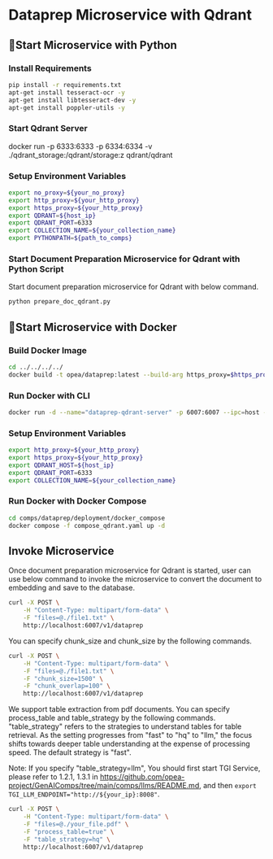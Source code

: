 # Dataprep Microservice with Qdrant

## 🚀Start Microservice with Python

### Install Requirements

```bash
pip install -r requirements.txt
apt-get install tesseract-ocr -y
apt-get install libtesseract-dev -y
apt-get install poppler-utils -y
```

### Start Qdrant Server

docker run -p 6333:6333 -p 6334:6334 -v ./qdrant_storage:/qdrant/storage:z qdrant/qdrant

### Setup Environment Variables

```bash
export no_proxy=${your_no_proxy}
export http_proxy=${your_http_proxy}
export https_proxy=${your_http_proxy}
export QDRANT=${host_ip}
export QDRANT_PORT=6333
export COLLECTION_NAME=${your_collection_name}
export PYTHONPATH=${path_to_comps}
```

### Start Document Preparation Microservice for Qdrant with Python Script

Start document preparation microservice for Qdrant with below command.

```bash
python prepare_doc_qdrant.py
```

## 🚀Start Microservice with Docker

### Build Docker Image

```bash
cd ../../../../
docker build -t opea/dataprep:latest --build-arg https_proxy=$https_proxy --build-arg http_proxy=$http_proxy -f comps/dataprep/src/Dockerfile .
```

### Run Docker with CLI

```bash
docker run -d --name="dataprep-qdrant-server" -p 6007:6007 --ipc=host -e http_proxy=$http_proxy -e https_proxy=$https_proxy -e DATAPREP_COMPONENT_NAME="OPEA_DATAPREP_QDRANT" opea/dataprep:latest
```

### Setup Environment Variables

```bash
export http_proxy=${your_http_proxy}
export https_proxy=${your_http_proxy}
export QDRANT_HOST=${host_ip}
export QDRANT_PORT=6333
export COLLECTION_NAME=${your_collection_name}
```

### Run Docker with Docker Compose

```bash
cd comps/dataprep/deployment/docker_compose
docker compose -f compose_qdrant.yaml up -d
```

## Invoke Microservice

Once document preparation microservice for Qdrant is started, user can use below command to invoke the microservice to convert the document to embedding and save to the database.

```bash
curl -X POST \
    -H "Content-Type: multipart/form-data" \
    -F "files=@./file1.txt" \
    http://localhost:6007/v1/dataprep
```

You can specify chunk_size and chunk_size by the following commands.

```bash
curl -X POST \
    -H "Content-Type: multipart/form-data" \
    -F "files=@./file1.txt" \
    -F "chunk_size=1500" \
    -F "chunk_overlap=100" \
    http://localhost:6007/v1/dataprep
```

We support table extraction from pdf documents. You can specify process_table and table_strategy by the following commands. "table_strategy" refers to the strategies to understand tables for table retrieval. As the setting progresses from "fast" to "hq" to "llm," the focus shifts towards deeper table understanding at the expense of processing speed. The default strategy is "fast".

Note: If you specify "table_strategy=llm", You should first start TGI Service, please refer to 1.2.1, 1.3.1 in https://github.com/opea-project/GenAIComps/tree/main/comps/llms/README.md, and then `export TGI_LLM_ENDPOINT="http://${your_ip}:8008"`.

```bash
curl -X POST \
    -H "Content-Type: multipart/form-data" \
    -F "files=@./your_file.pdf" \
    -F "process_table=true" \
    -F "table_strategy=hq" \
    http://localhost:6007/v1/dataprep
```
